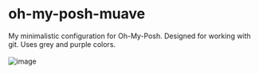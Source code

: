 # oh-my-posh-muave
My minimalistic configuration for Oh-My-Posh. Designed for working with git. Uses grey and purple colors.
<br /><br />
![image](https://github.com/user-attachments/assets/f0e579ee-bba3-45b4-ad10-038442b4c3e4)

